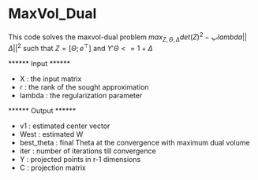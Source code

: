 # MaxVol_Dual
 
This code solves the maxvol-dual problem
       $max_{Z,\Theta,\Delta} det(Z)^2 - پlambda ||\Delta||^2$
                 $\text{such that } Z = [\Theta; e^\top] \text{ and } Y' \Theta <= 1 + \Delta$

                 
****** Input ******
- X      :  the input matrix
- r      :  the rank of the sought approximation
- lambda :  the regularization parameter

  
****** Output ******
- v1          :    estimated center vector
- West        :    estimated W
- best_theta  :    final Theta at the convergence with maximum dual volume
- iter        :    number of iterations till convergence
- Y           :    projected points in r-1 dimensions
- C           :    projection matrix
